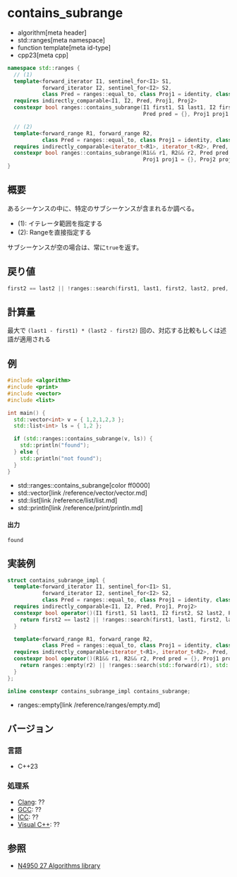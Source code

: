 # contains_subrange
* algorithm[meta header]
* std::ranges[meta namespace]
* function template[meta id-type]
* cpp23[meta cpp]

```cpp
namespace std::ranges {
  // (1)
  template<forward_iterator I1, sentinel_for<I1> S1,
           forward_iterator I2, sentinel_for<I2> S2,
           class Pred = ranges::equal_to, class Proj1 = identity, class Proj2 = identity>
  requires indirectly_comparable<I1, I2, Pred, Proj1, Proj2>
  constexpr bool ranges::contains_subrange(I1 first1, S1 last1, I2 first2, S2 last2,
                                           Pred pred = {}, Proj1 proj1 = {}, Proj2 proj2 = {});

  // (2)
  template<forward_range R1, forward_range R2,
           class Pred = ranges::equal_to, class Proj1 = identity, class Proj2 = identity>
  requires indirectly_comparable<iterator_t<R1>, iterator_t<R2>, Pred, Proj1, Proj2>
  constexpr bool ranges::contains_subrange(R1&& r1, R2&& r2, Pred pred = {},
                                           Proj1 proj1 = {}, Proj2 proj2 = {});
}
```

## 概要
あるシーケンスの中に、特定のサブシーケンスが含まれるか調べる。

- (1): イテレータ範囲を指定する
- (2): Rangeを直接指定する

サブシーケンスが空の場合は、常に`true`を返す。

## 戻り値
```cpp
first2 == last2 || !ranges::search(first1, last1, first2, last2, pred, proj1, proj2).empty()
```

## 計算量
最大で `(last1 - first1) * (last2 - first2)` 回の、対応する比較もしくは述語が適用される

## 例
```cpp example
#include <algorithm>
#include <print>
#include <vector>
#include <list>

int main() {
  std::vector<int> v = { 1,2,1,2,3 };
  std::list<int> ls = { 1,2 };

  if (std::ranges::contains_subrange(v, ls)) {
    std::println("found");
  } else {
    std::println("not found");
  }
}
```
* std::ranges::contains_subrange[color ff0000]
* std::vector[link /reference/vector/vector.md]
* std::list[link /reference/list/list.md]
* std::println[link /reference/print/println.md]

#### 出力
```
found
```


## 実装例
```cpp
struct contains_subrange_impl {
  template<forward_iterator I1, sentinel_for<I1> S1,
           forward_iterator I2, sentinel_for<I2> S2,
           class Pred = ranges::equal_to, class Proj1 = identity, class Proj2 = identity>
  requires indirectly_comparable<I1, I2, Pred, Proj1, Proj2>
  constexpr bool operator()(I1 first1, S1 last1, I2 first2, S2 last2, Pred pred = {}, Proj1 proj1 = {}, Proj2 proj2 = {}) const {
    return first2 == last2 || !ranges::search(first1, last1, first2, last2, pred, proj1, proj2).empty();
  }

  template<forward_range R1, forward_range R2,
           class Pred = ranges::equal_to, class Proj1 = identity, class Proj2 = identity>
  requires indirectly_comparable<iterator_t<R1>, iterator_t<R2>, Pred, Proj1, Proj2>
  constexpr bool operator()(R1&& r1, R2&& r2, Pred pred = {}, Proj1 proj1 = {}, Proj2 proj2 = {}) const {
    return ranges::empty(r2) || !ranges::search(std::forward(r1), std::forward(r2), pred, proj1, proj2).empty();
  }
};

inline constexpr contains_subrange_impl contains_subrange;
```
* ranges::empty[link /reference/ranges/empty.md]

## バージョン
### 言語
- C++23

### 処理系
- [Clang](/implementation.md#clang): ??
- [GCC](/implementation.md#gcc): ??
- [ICC](/implementation.md#icc): ??
- [Visual C++](/implementation.md#visual_cpp): ??

## 参照
- [N4950 27 Algorithms library](https://timsong-cpp.github.io/cppwp/n4950/algorithms)
